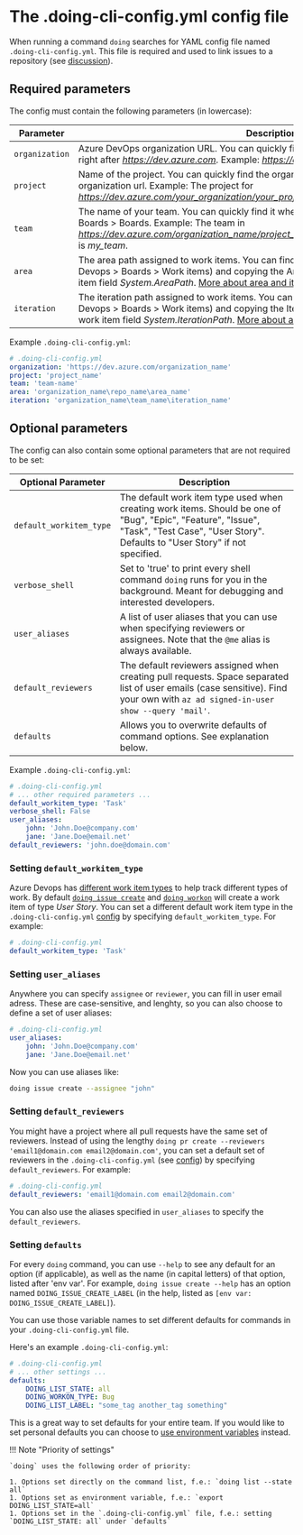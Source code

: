 # The .doing-cli-config.yml config file

When running a command `doing` searches for YAML config file named `.doing-cli-config.yml`. This file is required and used to link issues to a repository (see [discussion](../discussion/oneproject_setup.md)).

## Required parameters

The config must contain the following parameters (in lowercase):

| Parameter      | Description                          |
| ----------- | ------------------------------------ |
| `organization`       | Azure DevOps organization URL. You can quickly find the organization in your devops url, right after *https://dev.azure.com*. Example: *https://dev.azure.com/organization_name*.  |
| `project`       | Name of the project. You can quickly find the organization in a devops url, right after the organization url. Example: The project for *https://dev.azure.com/your_organization/your_project/...* is *your_project*. |
| `team`    | The name of your team. You can quickly find it when navigating on Azure Devops to Boards > Boards. Example: The team in *https://dev.azure.com/organization_name/project_name/_boards/board/t/my_team/Stories* is *my_team*. |
| `area`    | The area path assigned to work items. You can find it by going to a work item (Azure Devops > Boards > Work items) and copying the Area field. This corresponds to the work item field *System.AreaPath*. [More about area and iteration paths](https://docs.microsoft.com/en-us/azure/devops/organizations/settings/about-areas-iterations?view=azure-devops). |
| `iteration`    | The iteration path assigned to work items. You can find it going by to a work item (Azure Devops > Boards > Work items) and copying the Iteration field. This corresponds to the work item field *System.IterationPath*. [More about area and iteration paths](https://docs.microsoft.com/en-us/azure/devops/organizations/settings/about-areas-iterations?view=azure-devops). |

Example `.doing-cli-config.yml`:

```yaml
# .doing-cli-config.yml
organization: 'https://dev.azure.com/organization_name'
project: 'project_name'
team: 'team-name'
area: 'organization_name\repo_name\area_name'
iteration: 'organization_name\team_name\iteration_name'
```

## Optional parameters

The config can also contain some optional parameters that are not required to be set:

| Optional Parameter      | Description |
| ----------------------- | ------------------------------------ |
| `default_workitem_type` | The default work item type used when creating work items. Should be one of "Bug", "Epic", "Feature", "Issue", "Task", "Test Case", "User Story". Defaults to "User Story" if not specified. 
| `verbose_shell` | Set to 'true' to print every shell command `doing` runs for you in the background. Meant for debugging and interested developers.
| `user_aliases` | A list of user aliases that you can use when specifying reviewers or assignees. Note that the `@me` alias is always available.
| `default_reviewers` | The default reviewers assigned when creating pull requests. Space separated list of user emails (case sensitive). Find your own with `az ad signed-in-user show --query 'mail'`.
| `defaults` | Allows you to overwrite defaults of command options. See explanation below.

Example `.doing-cli-config.yml`:

```yaml
# .doing-cli-config.yml
# ... other required parameters ...
default_workitem_type: 'Task'
verbose_shell: False
user_aliases:
    john: 'John.Doe@company.com'
    jane: 'Jane.Doe@email.net'
default_reviewers: 'john.doe@domain.com'
```

### Setting `default_workitem_type`

Azure Devops has [different work item types](https://docs.microsoft.com/en-us/azure/devops/boards/work-items/about-work-items?view=azure-devops&tabs=agile-process#wit) to help track different types of work. By default [`doing issue create`](../reference/manual/issue_create.md) and [`doing workon`](../reference/manual/workon.md) will create a work item of type *User Story*. You can set a different default work item type in the `.doing-cli-config.yml` [config](../config/config_file.md) by specifying `default_workitem_type`. For example:


```yaml
# .doing-cli-config.yml
default_workitem_type: 'Task'
```

### Setting `user_aliases`

Anywhere you can specify `assignee` or `reviewer`, you can fill in user email adress. These are case-sensitive, and lenghty, so you can also choose to define a set of user aliases:

```yaml
# .doing-cli-config.yml
user_aliases:
    john: 'John.Doe@company.com'
    jane: 'Jane.Doe@email.net'
```

Now you can use aliases like:

```bash
doing issue create --assignee "john"
```

### Setting `default_reviewers`

You might have a project where all pull requests have the same set of reviewers. Instead of using the lengthy `doing pr create --reviewers 'email1@domain.com email2@domain.com'`, you can set a default set of reviewers in the `.doing-cli-config.yml` (see [config](../config/config_file.md)) by specifying `default_reviewers`. For example:

```yaml
# .doing-cli-config.yml
default_reviewers: 'email1@domain.com email2@domain.com'
```

You can also use the aliases specified in `user_aliases` to specify the `default_reviewers`.

### Setting `defaults`

For every `doing` command, you can use `--help` to see any default for an option (if applicable), as well as the name (in capital letters) of that option, listed after 'env var'. For example, `doing issue create --help` has an option named `DOING_ISSUE_CREATE_LABEL` (in the help, listed as  `[env var: DOING_ISSUE_CREATE_LABEL]`).

You can use those variable names to set different defaults for commands in your `.doing-cli-config.yml` file.

Here's an example `.doing-cli-config.yml`:

```yaml
# .doing-cli-config.yml
# ... other settings ...
defaults:
    DOING_LIST_STATE: all
    DOING_WORKON_TYPE: Bug
    DOING_LIST_LABEL: "some_tag another_tag something"
```

This is a great way to set defaults for your entire team. If you would like to set personal defaults you can choose to [use environment variables](env_config.md) instead.

!!! Note "Priority of settings"

    `doing` uses the following order of priority:

    1. Options set directly on the command list, f.e.: `doing list --state all`
    1. Options set as environment variable, f.e.: `export DOING_LIST_STATE=all`
    1. Options set in the `.doing-cli-config.yml` file, f.e.: setting `DOING_LIST_STATE: all` under `defaults`


